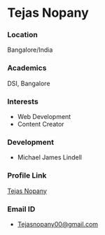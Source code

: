 # Tejas Nopany

### Location

Bangalore/India

### Academics
DSI, Bangalore

### Interests

- Web Development
- Content Creator

### Development

- Michael James Lindell

### Profile Link

[Tejas Nopany](https://github.com/tejasnopany)

### Email ID

- Tejasnopany00@gmail.com
